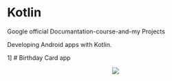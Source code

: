 # Kotlin
Google official Documantation-course-and-my Projects 

Developing Android apps with Kotlin.

1] # Birthday Card app

<p align="center"><img src="Kotlin/blob/master/hap.png" /></p>
